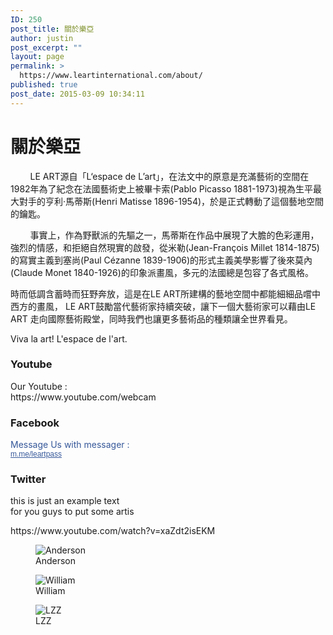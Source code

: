 ```yaml
---
ID: 250
post_title: 關於樂亞
author: justin
post_excerpt: ""
layout: page
permalink: >
  https://www.leartinternational.com/about/
published: true
post_date: 2015-03-09 10:34:11
---
```

<h1>關於樂亞</h1>		
		<p>        LE ART源自「L‘espace de L’art」，在法文中的原意是充滿藝術的空間在1982年為了紀念在法國藝術史上被畢卡索(Pablo Picasso 1881-1973)視為生平最大對手的亨利·馬蒂斯(Henri Matisse 1896-1954)，於是正式轉動了這個藝地空間的鑰匙。</p><p>        事實上，作為野獸派的先驅之一，馬蒂斯在作品中展現了大膽的色彩運用，強烈的情感，和拒絕自然現實的啟發，從米勒(Jean-François Millet 1814-1875)的寫實主義到塞尚(Paul Cézanne 1839-1906)的形式主義美學影響了後來莫內(Claude Monet 1840-1926)的印象派畫風，多元的法國總是包容了各式風格。</p><p>時而低調含蓄時而狂野奔放，這是在LE ART所建構的藝地空間中都能細細品嚐中西方的畫風， LE ART鼓勵當代藝術家持續突破，讓下一個大藝術家可以藉由LE ART 走向國際藝術殿堂，同時我們也讓更多藝術品的種類讓全世界看見。</p>Viva la art! L'espace de l'art.		
				<h3>
					Youtube
				</h3>
				<p>Our Youtube : <br>https://www.youtube.com/webcam</p>
				<h3>
					Facebook
				</h3>
				<p><font color="#365899" face="inherit">Message Us with messager :&nbsp;<br></font><a href="https://m.me/leartpass" target="_blank" data-lynx-mode="asynclazy" data-lynx-uri="https://l.facebook.com/l.php?u=https%3A%2F%2Fm.me%2Fleartpass&amp;h=AT1clZMoJb3aYJdS1RW6u0Ywotak-A4WFNbWOATCL92QmyXkcnm6PMreF1Q1uLQz4mN0eZqPsb7H0yuEIpHY8HwI52khzm9KWp5IF7Q4hD1W85XSmwLJuUnxMUpqn0bVfFHs8g" style="color: rgb(54, 88, 153); font-family: Helvetica, Arial, sans-serif; font-size: 12px; white-space: normal; cursor: pointer; text-align: start; background-color: rgb(255, 255, 255);">m.me/leartpass</a></p>
				<h3>
					Twitter
				</h3>
				<p>this is just  an example text<br>for you guys to put some artis</p>
		https://www.youtube.com/watch?v=xaZdt2isEKM		
				<figure><img src="https://www.leartinternational.com/wordpress/wp-content/uploads/2018/08/anderson-150x150.jpg" alt="Anderson" /><figcaption>Anderson</figcaption></figure><figure><img src="https://www.leartinternational.com/wordpress/wp-content/uploads/2018/08/william-150x150.jpg" alt="William" /><figcaption>William</figcaption></figure><figure><img src="https://www.leartinternational.com/wordpress/wp-content/uploads/2018/08/LZZ-150x150.jpg" alt="LZZ" /><figcaption>LZZ</figcaption></figure>